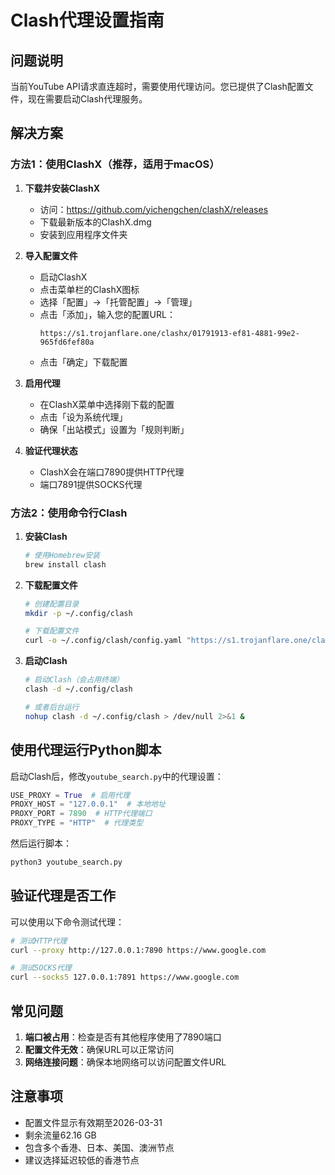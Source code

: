 # Clash代理设置指南

## 问题说明
当前YouTube API请求直连超时，需要使用代理访问。您已提供了Clash配置文件，现在需要启动Clash代理服务。

## 解决方案

### 方法1：使用ClashX（推荐，适用于macOS）

1. **下载并安装ClashX**
   - 访问：https://github.com/yichengchen/clashX/releases
   - 下载最新版本的ClashX.dmg
   - 安装到应用程序文件夹

2. **导入配置文件**
   - 启动ClashX
   - 点击菜单栏的ClashX图标
   - 选择「配置」→「托管配置」→「管理」
   - 点击「添加」，输入您的配置URL：
     ```
     https://s1.trojanflare.one/clashx/01791913-ef81-4881-99e2-965fd6fef80a
     ```
   - 点击「确定」下载配置

3. **启用代理**
   - 在ClashX菜单中选择刚下载的配置
   - 点击「设为系统代理」
   - 确保「出站模式」设置为「规则判断」

4. **验证代理状态**
   - ClashX会在端口7890提供HTTP代理
   - 端口7891提供SOCKS代理

### 方法2：使用命令行Clash

1. **安装Clash**
   ```bash
   # 使用Homebrew安装
   brew install clash
   ```

2. **下载配置文件**
   ```bash
   # 创建配置目录
   mkdir -p ~/.config/clash
   
   # 下载配置文件
   curl -o ~/.config/clash/config.yaml "https://s1.trojanflare.one/clashx/01791913-ef81-4881-99e2-965fd6fef80a"
   ```

3. **启动Clash**
   ```bash
   # 启动Clash（会占用终端）
   clash -d ~/.config/clash
   
   # 或者后台运行
   nohup clash -d ~/.config/clash > /dev/null 2>&1 &
   ```

## 使用代理运行Python脚本

启动Clash后，修改`youtube_search.py`中的代理设置：

```python
USE_PROXY = True  # 启用代理
PROXY_HOST = "127.0.0.1"  # 本地地址
PROXY_PORT = 7890  # HTTP代理端口
PROXY_TYPE = "HTTP"  # 代理类型
```

然后运行脚本：
```bash
python3 youtube_search.py
```

## 验证代理是否工作

可以使用以下命令测试代理：
```bash
# 测试HTTP代理
curl --proxy http://127.0.0.1:7890 https://www.google.com

# 测试SOCKS代理
curl --socks5 127.0.0.1:7891 https://www.google.com
```

## 常见问题

1. **端口被占用**：检查是否有其他程序使用了7890端口
2. **配置文件无效**：确保URL可以正常访问
3. **网络连接问题**：确保本地网络可以访问配置文件URL

## 注意事项

- 配置文件显示有效期至2026-03-31
- 剩余流量62.16 GB
- 包含多个香港、日本、美国、澳洲节点
- 建议选择延迟较低的香港节点